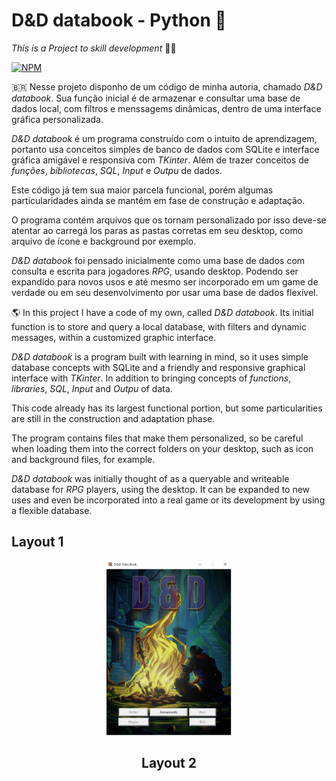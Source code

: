 # D&D databook - Python  :snake:

_This is a Project to skill development_ :man_student:

[![NPM](https://img.shields.io/npm/l/react)](https://github.com/DanBelasco/Python/blob/main/LICENSE)

🇧🇷  Nesse projeto disponho de um código de minha autoria, chamado *D&D databook*.
Sua função inicial é de armazenar e consultar uma base de dados local, com filtros e menssagems dinâmicas, dentro de uma interface gráfica personalizada.

*D&D databook* é um programa construído com o intuito de aprendizagem, portanto usa conceitos simples de banco de dados com SQLite e interface gráfica amigável e responsiva com *TKinter*. Além de trazer conceitos de  _funções_, _bibliotecas_, _SQL_, _Input_ e _Outpu_ de dados. 

Este código já tem sua maior parcela funcional, porém algumas particularidades ainda se mantém em fase de construção e adaptação.

O programa contém arquivos que os tornam personalizado por isso deve-se atentar ao carregá los paras as pastas corretas em seu desktop, como arquivo de ícone e background por exemplo.

*D&D databook* foi pensado inicialmente como uma base de dados com consulta e escrita  para jogadores _RPG_, usando desktop. Podendo ser expandido para novos usos e até mesmo ser incorporado em um game de verdade ou em seu desenvolvimento por usar uma base de dados flexível.  




:earth_americas: In this project I have a code of my own, called *D&D databook*.
Its initial function is to store and query a local database, with filters and dynamic messages, within a customized graphic interface.

*D&D databook* is a program built with learning in mind, so it uses simple database concepts with SQLite and a friendly and responsive graphical interface with *TKinter*. In addition to bringing concepts of _functions_, _libraries_, _SQL_, _Input_ and _Outpu_ of data.

This code already has its largest functional portion, but some particularities are still in the construction and adaptation phase.

The program contains files that make them personalized, so be careful when loading them into the correct folders on your desktop, such as icon and background files, for example.

*D&D databook* was initially thought of as a queryable and writeable database for _RPG_ players, using the desktop. It can be expanded to new uses and even be incorporated into a real game or its development by using a flexible database.

## Layout 1
<div align="center">
<img src="https://github.com/DanBelasco/Python/blob/8fe0df904f7fc32b689950a17a4f88198b599a67/7-%20D%26D%20Data%20Book/ded.bmp" width="200px" />

## Layout 2
<div align="center">
<img src=" " width="200px" />
